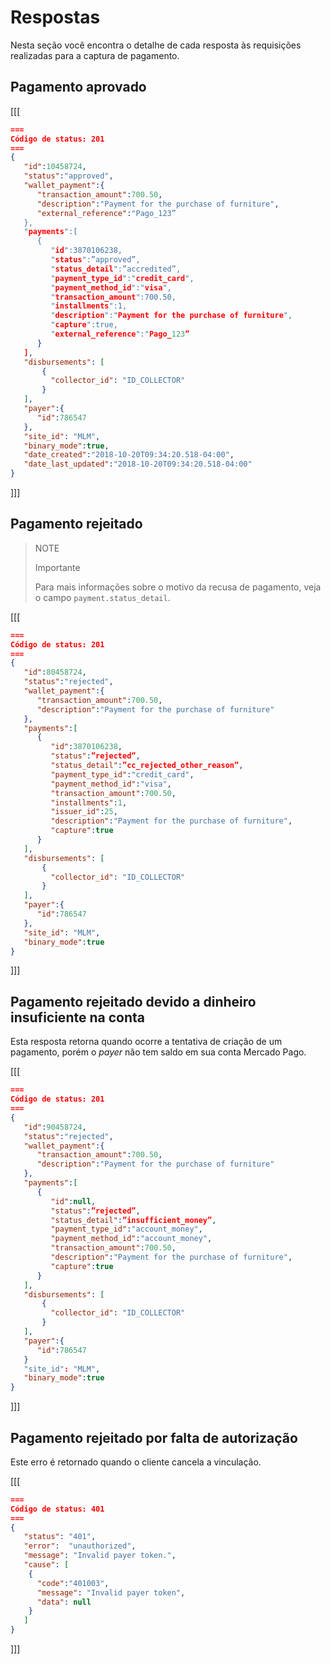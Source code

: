 # Respostas 

Nesta seção você encontra o detalhe de cada resposta às requisições realizadas para a captura de pagamento.

## Pagamento aprovado

[[[
```Json
===
Código de status: 201
===
{
   "id":10458724,
   "status":"approved",
   "wallet_payment":{
      "transaction_amount":700.50,
      "description":"Payment for the purchase of furniture",
      "external_reference":"Pago_123”
   },
   "payments":[
      {
         "id":3870106238,
         "status":”approved”,
         "status_detail":”accredited”,
         "payment_type_id":"credit_card",
         "payment_method_id":"visa",
         "transaction_amount":700.50,
         "installments":1,
         "description":"Payment for the purchase of furniture",
         "capture":true,
         "external_reference":"Pago_123”
      }
   ],
   "disbursements": [
       {
         "collector_id": "ID_COLLECTOR"
       }
   ],
   "payer":{
      "id":786547
   },
   "site_id": "MLM",
   "binary_mode":true,
   "date_created":"2018-10-20T09:34:20.518-04:00",
   "date_last_updated":"2018-10-20T09:34:20.518-04:00"
}
```
]]]

## Pagamento rejeitado

> NOTE
>
> Importante
>
> Para mais informações sobre o motivo da recusa de pagamento, veja o campo `payment.status_detail`.

[[[
```Json
===
Código de status: 201
===
{
   "id":80458724,
   "status":"rejected",
   "wallet_payment":{
      "transaction_amount":700.50,
      "description":"Payment for the purchase of furniture"
   },
   "payments":[
      {
         "id":3870106238,
         "status":”rejected”,
         "status_detail":”cc_rejected_other_reason”,
         "payment_type_id":"credit_card",
         "payment_method_id":"visa",
         "transaction_amount":700.50,
         "installments":1,
         "issuer_id":25,
         "description":"Payment for the purchase of furniture",
         "capture":true
      }
   ],
   "disbursements": [
       {
         "collector_id": "ID_COLLECTOR"
       }
   ],
   "payer":{
      "id":786547
   },
   "site_id": "MLM",
   "binary_mode":true
}
```
]]]

## Pagamento rejeitado devido a dinheiro insuficiente na conta

Esta resposta retorna quando ocorre a tentativa de criação de um pagamento, porém o _payer_ não tem saldo em sua conta Mercado Pago. 

[[[
```Json
===
Código de status: 201
===
{
   "id":90458724,
   "status":"rejected",
   "wallet_payment":{
      "transaction_amount":700.50,
      "description":"Payment for the purchase of furniture"
   },
   "payments":[
      {
         "id":null,
         "status":”rejected”,
         "status_detail":”insufficient_money”,
         "payment_type_id":"account_money",
         "payment_method_id":"account_money",
         "transaction_amount":700.50,
         "description":"Payment for the purchase of furniture",
         "capture":true
      }
   ],
   "disbursements": [
       {
         "collector_id": "ID_COLLECTOR"
       }
   ],
   "payer":{
      "id":786547
   }
   "site_id": "MLM",
   "binary_mode":true 
}
```
]]]

## Pagamento rejeitado por falta de autorização

Este erro é retornado quando o cliente cancela a vinculação.

[[[
```Json
===
Código de status: 401
===
{
   "status": "401",
   "error":  "unauthorized",
   "message": "Invalid payer token.",
   "cause": [
    {
      "code":"401003",
      "message": "Invalid payer token",
      "data": null
    }
   ]
}

```
]]]